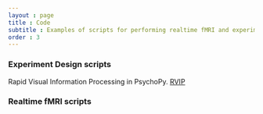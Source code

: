 ```yaml
---
layout : page
title : Code
subtitle : Examples of scripts for performing realtime fMRI and experiment design.
order : 3
---
```


### Experiment Design scripts


Rapid Visual Information Processing in PsychoPy.  <a href="https://github.com/realtime-fmri-blog/realtime_code_examples/archive/master.zip" class="button big">RVIP</a>   

  
  
  
  
  
  
  
  
### Realtime fMRI scripts